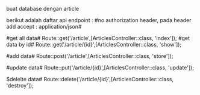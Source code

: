 buat database dengan article

berikut adalah daftar api endpoint :
#no authorization header, pada header add accept : application/json#

#get all data#
Route::get('/article',[ArticlesController::class, 'index']);
#get data by id#
Route::get('/article/{id}',[ArticlesController::class, 'show']);

#add data#
Route::post('/article',[ArticlesController::class, 'store']);

#update data#
Route::put('/article/{id}',[ArticlesController::class, 'update']);

$delelte data#
Route::delete('/article/{id}',[ArticlesController::class, 'destroy']);
